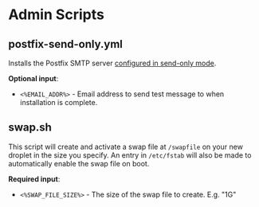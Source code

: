 Admin Scripts
=============

postfix-send-only.yml
---------------------

Installs the Postfix SMTP server [configured in send-only mode](https://www.digitalocean.com/community/tutorials/how-to-install-and-configure-postfix-as-a-send-only-smtp-server-on-ubuntu-14-04).

**Optional input**:

* `<%EMAIL_ADDR%>` - Email address to send test message to when installation is complete.

swap.sh
-------

This script will create and activate a swap file at `/swapfile` on your new droplet in the size you specify.  An entry in `/etc/fstab` will also be made to automatically enable the swap file on boot.

**Required input**:

* `<%SWAP_FILE_SIZE%>` - The size of the swap file to create. E.g. "1G"